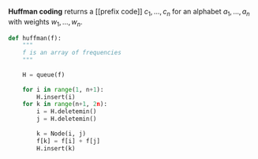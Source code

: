 **Huffman coding** returns a [[prefix code]] $c_1, \dots, c_n$ for an alphabet $a_1, \dots, a_n$ with weights $w_1, \dots, w_n$.

```py
def huffman(f):
    """
    f is an array of frequencies
    """
    
    H = queue(f)
    
    for i in range(1, n+1):
        H.insert(i)
    for k in range(n+1, 2n):
        i = H.deletemin()
        j = H.deletemin()
        
        k = Node(i, j)
        f[k] = f[i] + f[j] 
        H.insert(k)
```